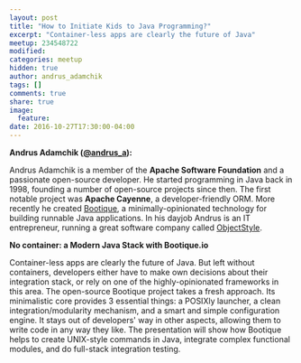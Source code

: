 ```yaml
---
layout: post
title: "How to Initiate Kids to Java Programming?"
excerpt: "Container-less apps are clearly the future of Java"
meetup: 234548722
modified:
categories: meetup
hidden: true
author: andrus_adamchik
tags: []
comments: true
share: true
image:
  feature:
date: 2016-10-27T17:30:00-04:00
---
```


__Andrus Adamchik ([@andrus_a](https://twitter.com/andrus_a)):__


Andrus Adamchik is a member of the __Apache Software Foundation__ and a passionate open-source developer. 
He started programming in Java back in 1998, founding a number of open-source projects since then. 
The first notable project was __Apache Cayenne__, a developer-friendly ORM.
More recently he created [Bootique](http://bootique.io/), a minimally-opinionated technology for building runnable Java applications. 
In his dayjob Andrus is an IT entrepreneur, running a great software company called [ObjectStyle](http://www.objectstyle.com/).

__No container: a Modern Java Stack with Bootique.io__


Container-less apps are clearly the future of Java. 
But left without containers, developers either have to make own decisions about their integration stack, or rely on one of the highly-opinionated frameworks in this area. 
The open-source Bootique project takes a fresh approach. Its minimalistic core provides 3 essential things: a POSIXly launcher, a clean integration/modularity mechanism, and a smart and simple configuration engine. 
It stays out of developers' way in other aspects, allowing them to write code in any way they like. The presentation will show how Bootique helps to create UNIX-style commands in Java, integrate complex functional modules, and do full-stack integration testing.
